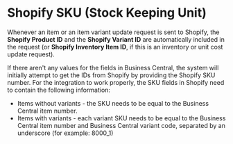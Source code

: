 # Shopify SKU (Stock Keeping Unit)

Whenever an item or an item variant update request is sent to Shopify, the **Shopify Product ID** and the **Shopify Variant ID** are automatically included in the request (or **Shopify Inventory Item ID**, if this is an inventory or unit cost update request).

If there aren't any values for the fields in Business Central, the system will initially attempt to get the IDs from Shopify by providing the Shopify SKU number. For the integration to work properly, the SKU fields in Shopify need to contain the following information:

- Items without variants - the SKU needs to be equal to the Business Central item number.
- Items with variants - each variant SKU needs to be equal to the Business Central item number and Business Central variant code, separated by an underscore (for example: 8000_1)